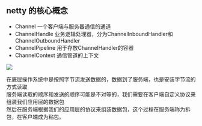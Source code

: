 ## netty 的核心概念
- Channel 一个客户端与服务器通信的通道
- ChannelHandle 业务逻辑处理器，分为ChannelInboundHandler和ChannelOutboundHandler
- ChannelPipeline 用于存放ChannelHandler的容器
- ChannelContext 通信管道的上下文

![](https://riverluooo.oss-cn-beijing.aliyuncs.com/img/20181116173618.png)


在底层操作系统中是按照字节流发送数据的，数据到了服务端，也是安装字节流的方式读取<br>
服务端读取的顺序和发送的顺序可能是不对等的，我们需要在客户端自定义协议来组装我们应用层的数据包<br>
然后在服务端根据我们的应用层的协议来组装数据包，这个过程在服务端称为拆包，在客户端成为粘包。


